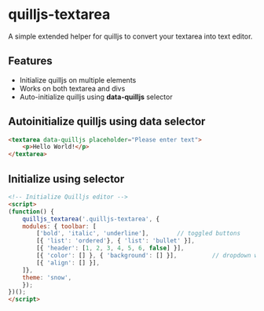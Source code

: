 # quilljs-textarea
A simple extended helper for quilljs to convert your textarea into text editor.

## Features
- Initialize quilljs on multiple elements
- Works on both textarea and divs
- Auto-initialize quilljs using **data-quilljs** selector




## Autoinitialize quilljs using data selector

```html
<textarea data-quilljs placeholder="Please enter text">
    <p>Hello World!</p>
</textarea>
```

## Initialize using selector

```html
<!-- Initialize Quilljs editor -->
<script>
(function() {
    quilljs_textarea('.quilljs-textarea', {
    modules: { toolbar: [
        ['bold', 'italic', 'underline'],        // toggled buttons
        [{ 'list': 'ordered'}, { 'list': 'bullet' }],
        [{ 'header': [1, 2, 3, 4, 5, 6, false] }],
        [{ 'color': [] }, { 'background': [] }],          // dropdown with defaults from theme
        [{ 'align': [] }],
    ]}, 
    theme: 'snow',
    });
})();
</script>
```
